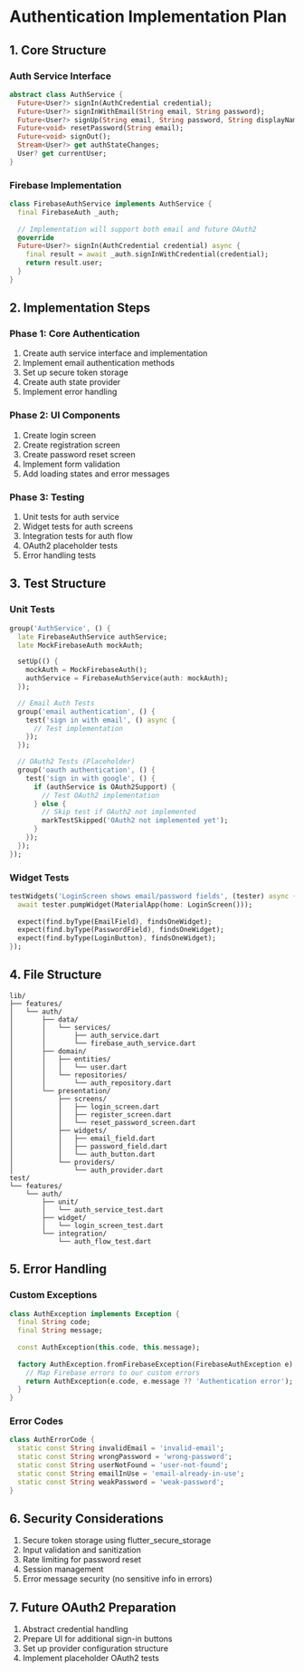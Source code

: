 # Authentication Implementation Plan

## 1. Core Structure

### Auth Service Interface
```dart
abstract class AuthService {
  Future<User?> signIn(AuthCredential credential);
  Future<User?> signInWithEmail(String email, String password);
  Future<User?> signUp(String email, String password, String displayName);
  Future<void> resetPassword(String email);
  Future<void> signOut();
  Stream<User?> get authStateChanges;
  User? get currentUser;
}
```

### Firebase Implementation
```dart
class FirebaseAuthService implements AuthService {
  final FirebaseAuth _auth;
  
  // Implementation will support both email and future OAuth2
  @override
  Future<User?> signIn(AuthCredential credential) async {
    final result = await _auth.signInWithCredential(credential);
    return result.user;
  }
}
```

## 2. Implementation Steps

### Phase 1: Core Authentication
1. Create auth service interface and implementation
2. Implement email authentication methods
3. Set up secure token storage
4. Create auth state provider
5. Implement error handling

### Phase 2: UI Components
1. Create login screen
2. Create registration screen
3. Create password reset screen
4. Implement form validation
5. Add loading states and error messages

### Phase 3: Testing
1. Unit tests for auth service
2. Widget tests for auth screens
3. Integration tests for auth flow
4. OAuth2 placeholder tests
5. Error handling tests

## 3. Test Structure

### Unit Tests
```dart
group('AuthService', () {
  late FirebaseAuthService authService;
  late MockFirebaseAuth mockAuth;

  setUp(() {
    mockAuth = MockFirebaseAuth();
    authService = FirebaseAuthService(auth: mockAuth);
  });

  // Email Auth Tests
  group('email authentication', () {
    test('sign in with email', () async {
      // Test implementation
    });
  });

  // OAuth2 Tests (Placeholder)
  group('oauth authentication', () {
    test('sign in with google', () {
      if (authService is OAuth2Support) {
        // Test OAuth2 implementation
      } else {
        // Skip test if OAuth2 not implemented
        markTestSkipped('OAuth2 not implemented yet');
      }
    });
  });
});
```

### Widget Tests
```dart
testWidgets('LoginScreen shows email/password fields', (tester) async {
  await tester.pumpWidget(MaterialApp(home: LoginScreen()));
  
  expect(find.byType(EmailField), findsOneWidget);
  expect(find.byType(PasswordField), findsOneWidget);
  expect(find.byType(LoginButton), findsOneWidget);
});
```

## 4. File Structure
```
lib/
├── features/
│   └── auth/
│       ├── data/
│       │   └── services/
│       │       ├── auth_service.dart
│       │       └── firebase_auth_service.dart
│       ├── domain/
│       │   ├── entities/
│       │   │   └── user.dart
│       │   └── repositories/
│       │       └── auth_repository.dart
│       └── presentation/
│           ├── screens/
│           │   ├── login_screen.dart
│           │   ├── register_screen.dart
│           │   └── reset_password_screen.dart
│           ├── widgets/
│           │   ├── email_field.dart
│           │   ├── password_field.dart
│           │   └── auth_button.dart
│           └── providers/
│               └── auth_provider.dart
test/
└── features/
    └── auth/
        ├── unit/
        │   └── auth_service_test.dart
        ├── widget/
        │   └── login_screen_test.dart
        └── integration/
            └── auth_flow_test.dart
```

## 5. Error Handling

### Custom Exceptions
```dart
class AuthException implements Exception {
  final String code;
  final String message;
  
  const AuthException(this.code, this.message);
  
  factory AuthException.fromFirebaseException(FirebaseAuthException e) {
    // Map Firebase errors to our custom errors
    return AuthException(e.code, e.message ?? 'Authentication error');
  }
}
```

### Error Codes
```dart
class AuthErrorCode {
  static const String invalidEmail = 'invalid-email';
  static const String wrongPassword = 'wrong-password';
  static const String userNotFound = 'user-not-found';
  static const String emailInUse = 'email-already-in-use';
  static const String weakPassword = 'weak-password';
}
```

## 6. Security Considerations
1. Secure token storage using flutter_secure_storage
2. Input validation and sanitization
3. Rate limiting for password reset
4. Session management
5. Error message security (no sensitive info in errors)

## 7. Future OAuth2 Preparation
1. Abstract credential handling
2. Prepare UI for additional sign-in buttons
3. Set up provider configuration structure
4. Implement placeholder OAuth2 tests 